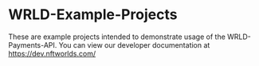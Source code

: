 # WRLD-Example-Projects

These are example projects intended to demonstrate usage of the WRLD-Payments-API. You can view our developer documentation at https://dev.nftworlds.com/
